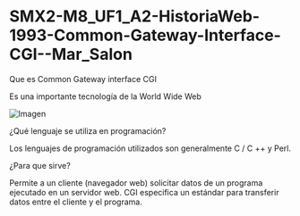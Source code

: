# SMX2-M8_UF1_A2-HistoriaWeb-1993-Common-Gateway-Interface-CGI--Mar_Salon

Que es Common Gateway interface CGI

Es una importante tecnología de la World Wide Web

![Imagen](https://github.com/MarSalonParera/SMX2-M8_UF1_A2-HistoriaWeb-1993-Common-Gateway-Interface-CGI--Mar_Salon/blob/main/FOTO%203.jpg)

¿Qué lenguaje se utiliza en programación?

Los lenguajes de programación utilizados son generalmente C / C ++ y Perl.

¿Para que sirve?

 Permite a un cliente (navegador web) solicitar datos de un programa ejecutado en un servidor web. CGI especifica un estándar para transferir datos entre el cliente y el programa.
